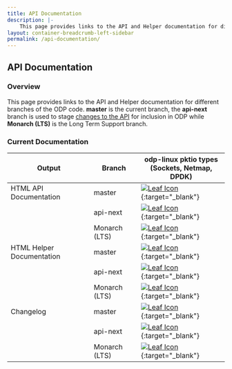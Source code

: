 ```yaml
---
title: API Documentation
description: |-
    This page provides links to the API and Helper documentation for different branches of the ODP code. "master" is the current branch, the "api-next" branch considers changes to the API while "Monarch LTS" is the Long Term Support branch.
layout: container-breadcrumb-left-sidebar
permalink: /api-documentation/
---
```

## API Documentation

### Overview

This page provides links to the API and Helper documentation for different branches of the ODP code. **master** is the current branch, the **api-next** branch is used to stage [changes to the API](/api-documentation/api-differences/) for inclusion in ODP while **Monarch (LTS)**
is the Long Term Support branch.

### Current Documentation

| Output | Branch | odp-linux pktio types<br />(Sockets, Netmap, DPDK) |
| ------ | ------ | -------------------------------------------------- |
| HTML API Documentation | master | [![Leaf Icon](/assets/images/leaf.png)](/api-documentation/master/api/index.html){:target="_blank"} |
|        | api-next | [![Leaf Icon](/assets/images/leaf.png)](/api-documentation/api-next/api/index.html){:target="_blank"} |
|        | Monarch (LTS) | [![Leaf Icon](/assets/images/leaf.png)](/api-documentation/monarch_lts/api/index.html){:target="_blank"} |
| HTML Helper Documentation | master | [![Leaf Icon](/assets/images/leaf.png)](/api-documentation/master/helper-guide/index.html){:target="_blank"} | |
|        | api-next | [![Leaf Icon](/assets/images/leaf.png)](/api-documentation/api-next/helper-guide/index.html){:target="_blank"} | |
|        | Monarch (LTS) | [![Leaf Icon](/assets/images/leaf.png)](/api-documentation/monarch_lts/helper-guide/index.html){:target="_blank"} | |
| Changelog | master | [![Leaf Icon](/assets/images/leaf.png)](/api-documentation/master/changelog/index.html){:target="_blank"} |
|        | api-next | [![Leaf Icon](/assets/images/leaf.png)](/api-documentation/api-next/changelog/index.html){:target="_blank"} |
|        | Monarch (LTS) | [![Leaf Icon](/assets/images/leaf.png)](/api-documentation/monarch_lts/changelog/index.html){:target="_blank"} |
